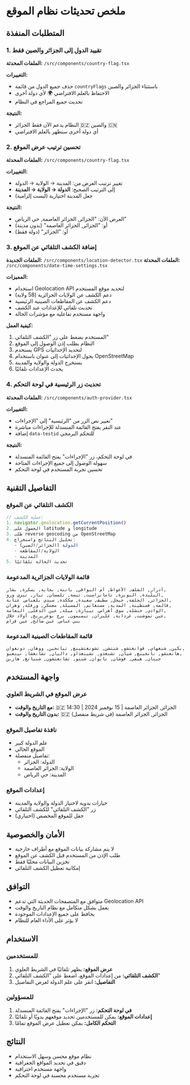 # ملخص تحديثات نظام الموقع

## المتطلبات المنفذة

### 1. تقييد الدول إلى الجزائر والصين فقط
**الملفات المحدثة:** `/src/components/country-flag.tsx`

**التغييرات:**
- حذف جميع الدول من قائمة `countryFlags` باستثناء الجزائر والصين
- الاحتفاظ بالعلم الافتراضي 🌍 لأي دولة أخرى
- تحديث جميع المراجع في النظام

**النتيجة:**
- النظام يدعم الآن فقط الجزائر 🇩🇿 والصين 🇨🇳
- أي دولة أخرى ستظهر بالعلم الافتراضي

### 2. تحسين ترتيب عرض الموقع
**الملفات المحدثة:** `/src/components/country-flag.tsx`

**التغييرات:**
- تغيير ترتيب العرض من: المدينة → الولاية → الدولة
- إلى الترتيب الصحيح: **الدولة → الولاية → المدينة**
- جعل المدينة اختيارية (ليست إلزامية)

**النتيجة:**
- العرض الآن: "الجزائر, الجزائر العاصمة, حي الرياض"
- أو: "الجزائر, الجزائر العاصمة" (بدون مدينة)
- أو: "الجزائر" (دولة فقط)

### 3. إضافة الكشف التلقائي عن الموقع
**الملفات الجديدة:** `/src/components/location-detector.tsx`
**الملفات المحدثة:** `/src/components/date-time-settings.tsx`

**المميزات:**
- استخدام Geolocation API لتحديد موقع المستخدم
- دعم الكشف عن الولايات الجزائرية (58 ولاية)
- دعم الكشف عن المقاطعات الصينية الرئيسية
- تحديث تلقائي للإعدادات عند الكشف
- واجهة مستخدم تفاعلية مع مؤشرات الحالة

**كيفية العمل:**
1. المستخدم يضغط على زر "الكشف التلقائي"
2. النظام يطلب إذن الوصول إلى الموقع
3. يستخدم GPS لتحديد الإحداثيات
4. يحول الإحداثيات إلى عنوان باستخدام OpenStreetMap
5. يستخرج الدولة والولاية والمدينة
6. يحدث الإعدادات تلقائيًا

### 4. تحديث زر الرئيسية في لوحة التحكم
**الملفات المحدثة:** `/src/components/auth-provider.tsx`

**التغييرات:**
- تغيير نص الزر من "الرئيسية" إلى "الإجراءات"
- عند النقر يفتح القائمة المنسدلة للإجراءات مباشرة
- إضافة `data-testid` للتحكم البرمجي

**النتيجة:**
- في لوحة التحكم، زر "الإجراءات" يفتح القائمة المنسدلة
- سهولة الوصول إلى جميع الإجراءات المتاحة
- تحسين تجربة المستخدم في لوحة التحكم

## التفاصيل التقنية

### الكشف التلقائي عن الموقع
```typescript
// عملية الكشف:
1. navigator.geolocation.getCurrentPosition()
2. الحصول على latitude و longitude
3. طلب reverse geocoding من OpenStreetMap
4. تحليل النتائج واستخراج:
   - الدولة (الجزائر/الصين)
   - الولاية/المقاطعة
   - المدينة
5. تحديث الحالة تلقائيًا
```

### قائمة الولايات الجزائرية المدعومة
```
أدرار, الشلف, الأغواط, أم البواقي, باتنة, بجاية, بسكرة, بشار,
البليدة, البويرة, تامانراسيت, تبسة, تلمسان, تيار, تيزي وزو,
الجزائر, الجلفة, جيجل, سطيف, سعيدة, سككدة, سيدي بلعباس, عنابة,
قالمة, قسنطينة, المدية, مستغانم, المسيلة, معسكر, ورقلة, وهران,
الوادي, خنشلة, سوق أهراس, تيبازة, ميلة, عين الدفلى, النعامة,
عين تموشنت, غرداية, غليزان, تيميمون, برج بوعريريج, أولاد جلال,
بني عباس, عين صالح, عين قزام
```

### قائمة المقاطعات الصينية المدعومة
```
بكين, شنغهاي, قوانغتشو, شنتشن, تشونغتشينغ, تيانجين, ووهان, دونغوان,
هانغتشو, نانجينغ, شيان, تشنغدو, تشينغداو, داليان, تشانغشا, نينغبو,
جينان, هيفي, فوشان, تايوان, شنتو, تشانغتشون, شنيانغ, هاربن
```

## واجهة المستخدم

### عرض الموقع في الشريط العلوي
- **مع التاريخ والوقت:** 🇩🇿 الجزائر, الجزائر العاصمة | 15 نوفمبر 2024 | 14:30
- **بدون التاريخ والوقت:** 🇩🇿 الجزائر, الجزائر العاصمة (في شريط منفصل)

### نافذة تفاصيل الموقع
- علم الدولة كبير
- الموقع الحالي
- تفاصيل منفصلة:
  - الدولة: الجزائر
  - الولاية: الجزائر العاصمة
  - المدينة: حي الرياض

### إعدادات الموقع
- خيارات يدوية لاختيار الدولة والولاية والمدينة
- زر "الكشف التلقائي" للكشف التلقائي
- حقل للموقع المخصص (اختياري)

## الأمان والخصوصية
- لا يتم مشاركة بيانات الموقع مع أطراف خارجية
- طلب الإذن من المستخدم قبل الكشف عن الموقع
- تخزين البيانات محليًا فقط
- إمكانية تعطيل الكشف التلقائي

## التوافق
- متوافق مع المتصفحات الحديثة التي تدعم Geolocation API
- يعمل بشكل متكامل مع نظام التاريخ والوقت
- يحافظ على جميع الإعدادات الموجودة
- لا يؤثر على الأداء العام للنظام

## الاستخدام
### للمستخدمين
1. **عرض الموقع:** يظهر تلقائيًا في الشريط العلوي
2. **الكشف التلقائي:** من إعدادات الموقع، اضغط على "الكشف التلقائي"
3. **التفاصيل:** انقر على علم الدولة لعرض التفاصيل

### للمسؤولين
1. **في لوحة التحكم:** زر "الإجراءات" يفتح القائمة المنسدلة
2. **إعدادات الموقع:** يمكن للمستخدمين تحديد موقعهم يدويًا أو تلقائيًا
3. **التحكم الكامل:** يمكن تعطيل عرض الموقع تمامًا

## النتائج
- نظام موقع محسن وسهل الاستخدام
- دقيق في تحديد المواقع الجغرافية
- واجهة مستخدم احترافية
- تجربة مستخدم محسنة في لوحة التحكم